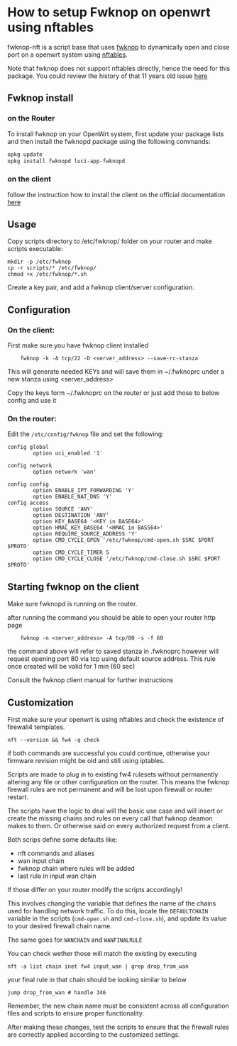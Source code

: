 # How to setup Fwknop on openwrt using nftables

fwknop-nft is a script base that uses [fwknop](http://www.cipherdyne.org/fwknop/) to dynamically open and close port on a openwrt system using [nftables](https://openwrt.org/docs/guide-user/firewall/misc/nftables).

Note that fwknop does not support nftables directly, hence the need for this package. You could review the history of that 11 years old issue [here](https://github.com/mrash/fwknop/issues/107)

## Fwknop install 
### on the Router
To install fwknop on your OpenWrt system, first update your package lists and then install the fwknopd package using the following commands:

```sh
opkg update
opkg install fwknopd luci-app-fwknopd
```

### on the client
follow the instruction how to install the client on the official documentation [here](https://www.cipherdyne.org/fwknop/docs/fwknop-tutorial.html#install-fwknop)

## Usage

Copy scripts directory to /etc/fwknop/ folder  on your router and make scripts executable:

    mkdir -p /etc/fwknop
    cp -r scripts/* /etc/fwknop/ 
    chmod +x /etc/fwknop/*.sh

Create a key pair, and add a fwknop client/server configuration.

## Configuration

### On the client:
 First make sure you have fwknop client installed
```
    fwknop -k -A tcp/22 -D <server_address> --save-rc-stanza 
```
This will generate needed KEYs and will save them in ~/.fwknoprc under a new stanza using <server_address>

Copy the keys form ~/.fwknoprc on the router or just add those to below config and use it

### On the router:

Edit the `/etc/config/fwknop` file and set the following:

```
config global
        option uci_enabled '1'

config network
        option network 'wan'

config config
        option ENABLE_IPT_FORWARDING 'Y'
        option ENABLE_NAT_DNS 'Y'
config access
        option SOURCE 'ANY'
        option DESTINATION 'ANY'
        option KEY_BASE64 '<KEY in BASE64>'
        option HMAC_KEY_BASE64 '<HMAC in BASS64>'
        option REQUIRE_SOURCE_ADDRESS 'Y'
        option CMD_CYCLE_OPEN '/etc/fwknop/cmd-open.sh $SRC $PORT $PROTO'
        option CMD_CYCLE_TIMER 5
        option CMD_CYCLE_CLOSE '/etc/fwknop/cmd-close.sh $SRC $PORT $PROTO'
```
## Starting fwknop on the client

Make sure fwknopd is running on the router.

after running the command you should be able to open your router http page
```
    fwknop -n <server_address> -A tcp/80 -s -f 60
```
the command above will refer to saved stanza in .fwknoprc however will request opening port 80 via tcp using default source address.
This rule once created will be valid for 1 min (60 sec)

Consult the fwknop client manual for further instructions

## Customization
First make sure your openwrt is using nftables and check the existence of firewall4 templates.
```
nft --version && fw4 -q check
```
if both commands are successful you could continue, otherwise your firmware revision might be old and still using iptables.

Scripts are made to plug in to existing fw4 rulesets without permanently altering any file or other configuration on the router. This means the fwknop firewall rules are not permanent and will be lost upon firewall or router restart. 

The scripts have the logic to deal will the basic use case and will insert or create the missing chains and rules on every call that fwknop deamon makes to them. Or otherwise said on every authorized request from a client.

Both scrips define some defaults like:
- nft commands and aliases
- wan input chain
- fwknop chain where rules will be added
- last rule in input wan chain

If those differ on your router modify the scripts accordingly!

This involves changing the variable that defines the name of the chains used for handling network traffic.
To do this, locate the `DEFAULTCHAIN` variable in the scripts (`cmd-open.sh` and `cmd-close.sh`), and update its value to your desired firewall chain name. 

The same goes for `WANCHAIN` and `WANFINALRULE`

You can check wether those will match the existing by executing
```
nft -a list chain inet fw4 input_wan | grep drop_from_wan
```
your final rule in that chain should be looking similar to below
```
jump drop_from_wan # handle 346
```
Remember, the new chain name must be consistent across all configuration files and scripts to ensure proper functionality. 

After making these changes, test the scripts to ensure that the firewall rules are correctly applied according to the customized settings.



